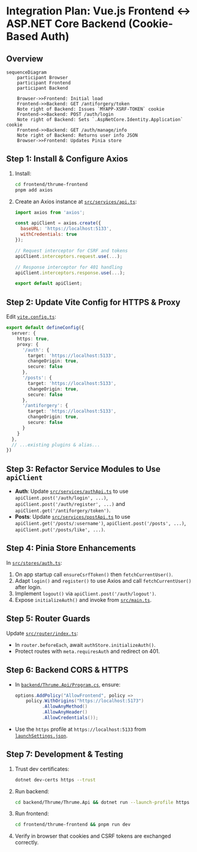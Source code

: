 # Integration Plan: Vue.js Frontend <-> ASP.NET Core Backend (Cookie-Based Auth)

## Overview

```mermaid
sequenceDiagram
    participant Browser
    participant Frontend
    participant Backend

    Browser->>Frontend: Initial load
    Frontend->>Backend: GET /antiforgery/token  
    Note right of Backend: Issues `MYAPP-XSRF-TOKEN` cookie  
    Frontend->>Backend: POST /auth/login  
    Note right of Backend: Sets `.AspNetCore.Identity.Application` cookie  
    Frontend->>Backend: GET /auth/manage/info  
    Note right of Backend: Returns user info JSON  
    Browser->>Frontend: Updates Pinia store  
```

## Step 1: Install & Configure Axios

1. Install:

   ```bash
   cd frontend/thrume-frontend
   pnpm add axios
   ```

2. Create an Axios instance at [`src/services/api.ts`](frontend/thrume-frontend/src/services/api.ts:1):

   ```js
   import axios from 'axios';
   
   const apiClient = axios.create({
     baseURL: 'https://localhost:5133',
     withCredentials: true
   });
   
   // Request interceptor for CSRF and tokens
   apiClient.interceptors.request.use(...);
   
   // Response interceptor for 401 handling
   apiClient.interceptors.response.use(...);
   
   export default apiClient;
   ```

## Step 2: Update Vite Config for HTTPS & Proxy

Edit [`vite.config.ts`](frontend/thrume-frontend/vite.config.ts:1):

```ts
export default defineConfig({
  server: {
    https: true,
    proxy: {
      '/auth': {
        target: 'https://localhost:5133',
        changeOrigin: true,
        secure: false
      },
      '/posts': {
        target: 'https://localhost:5133',
        changeOrigin: true,
        secure: false
      },
      '/antiforgery': {
        target: 'https://localhost:5133',
        changeOrigin: true,
        secure: false
      }
    }
  },
  // ...existing plugins & alias...
})
```

## Step 3: Refactor Service Modules to Use `apiClient`

- **Auth**: Update [`src/services/authApi.ts`](frontend/thrume-frontend/src/services/authApi.ts:1) to use `apiClient.post('/auth/login', ...)`, `apiClient.post('/auth/register', ...)` and `apiClient.get('/antiforgery/token')`.  
- **Posts**: Update [`src/services/postApi.ts`](frontend/thrume-frontend/src/services/postApi.ts:1) to use `apiClient.get('/posts/:username')`, `apiClient.post('/posts', ...)`, `apiClient.put('/posts/like', ...)`.

## Step 4: Pinia Store Enhancements

In [`src/stores/auth.ts`](frontend/thrume-frontend/src/stores/auth.ts:1):

1. On app startup call `ensureCsrfToken()` then `fetchCurrentUser()`.  
2. Adapt `login()` and `register()` to use Axios and call `fetchCurrentUser()` after login.  
3. Implement `logout()` via `apiClient.post('/auth/logout')`.  
4. Expose `initializeAuth()` and invoke from [`src/main.ts`](frontend/thrume-frontend/src/main.ts:1).

## Step 5: Router Guards

Update [`src/router/index.ts`](frontend/thrume-frontend/src/router/index.ts:1):

- In `router.beforeEach`, await `authStore.initializeAuth()`.  
- Protect routes with `meta.requiresAuth` and redirect on 401.

## Step 6: Backend CORS & HTTPS

- In [`backend/Thrume.Api/Program.cs`](backend/Thrume/Thrume.Api/Program.cs:36), ensure:
  ```csharp
  options.AddPolicy("AllowFrontend", policy =>
      policy.WithOrigins("https://localhost:5173")
            .AllowAnyMethod()
            .AllowAnyHeader()
            .AllowCredentials());
  ```
- Use the `https` profile at `https://localhost:5133` from [`launchSettings.json`](backend/Thrume/Thrume.Api/Properties/launchSettings.json:13).

## Step 7: Development & Testing

1. Trust dev certificates:
   ```bash
   dotnet dev-certs https --trust
   ```
2. Run backend:
   ```bash
   cd backend/Thrume/Thrume.Api && dotnet run --launch-profile https
   ```
3. Run frontend:
   ```bash
   cd frontend/thrume-frontend && pnpm run dev
   ```
4. Verify in browser that cookies and CSRF tokens are exchanged correctly.